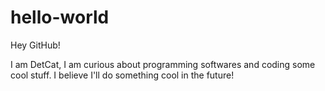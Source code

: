 # hello-world

Hey GitHub!

I am DetCat, I am curious about programming softwares and coding some cool stuff.
I believe I'll do something cool in the future!
